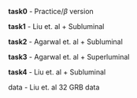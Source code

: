 __task0__ - Practice/$\beta$ version

__task1__ - Liu et. al + Subluminal

__task2__ - Agarwal et. al + Subluminal

__task3__ - Agarwal et. al + Superluminal

__task4__ - Liu et. al + Subluminal

data - Liu et. al 32 GRB data